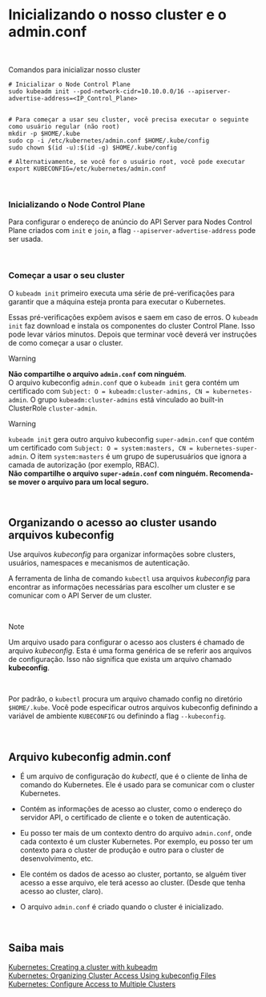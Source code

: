# Inicializando o nosso cluster e o admin.conf

<br>


Comandos para inicializar nosso cluster

```shell
# Inicializar o Node Control Plane
sudo kubeadm init --pod-network-cidr=10.10.0.0/16 --apiserver-advertise-address=<IP_Control_Plane>


# Para começar a usar seu cluster, você precisa executar o seguinte como usuário regular (não root)
mkdir -p $HOME/.kube
sudo cp -i /etc/kubernetes/admin.conf $HOME/.kube/config
sudo chown $(id -u):$(id -g) $HOME/.kube/config

# Alternativamente, se você for o usuário root, você pode executar
export KUBECONFIG=/etc/kubernetes/admin.conf
```
<br>

### Inicializando o Node Control Plane

Para configurar o endereço de anúncio do API Server para Nodes Control Plane criados com `init` e `join`, a flag `--apiserver-advertise-address` pode ser usada.

<br>

### Começar a usar o seu cluster

O `kubeadm init` primeiro executa uma série de pré-verificações para garantir que a máquina esteja pronta para executar o Kubernetes.

Essas pré-verificações expõem avisos e saem em caso de erros. O `kubeadm init` faz download e instala os componentes do cluster Control Plane. Isso pode levar vários minutos. Depois que terminar você deverá ver instruções de como começar a usar o cluster.

>[!Warning]
**Não compartilhe o arquivo `admin.conf` com ninguém**.  
O arquivo kubeconfig `admin.conf` que o `kubeadm init` gera contém um certificado com `Subject: O = kubeadm:cluster-admins, CN = kubernetes-admin`. O grupo `kubeadm:cluster-admins` está vinculado ao built-in ClusterRole `cluster-admin`.   


>[!Warning]
`kubeadm init` gera outro arquivo kubeconfig `super-admin.conf` que contém um certificado com `Subject: O = system:masters, CN = kubernetes-super-admin`. O item `system:masters` é um grupo de superusuários que ignora a camada de autorização (por exemplo, RBAC).   
**Não compartilhe o arquivo `super-admin.conf` com ninguém. Recomenda-se mover o arquivo para um local seguro.**

<br>

## Organizando o acesso ao cluster usando arquivos kubeconfig

Use arquivos *kubeconfig* para organizar informações sobre clusters, usuários, namespaces e mecanismos de autenticação.

A ferramenta de linha de comando `kubectl` usa arquivos *kubeconfig* para encontrar as informações necessárias para escolher um cluster e se comunicar com o API Server de um cluster.

<br>

>[!Note]
Um arquivo usado para configurar o acesso aos clusters é chamado de arquivo *kubeconfig*. Esta é uma forma genérica de se referir aos arquivos de configuração. Isso não significa que exista um arquivo chamado **kubeconfig**.

<br>

Por padrão, o `kubectl` procura um arquivo chamado config no diretório `$HOME/.kube`. Você pode especificar outros arquivos kubeconfig definindo a variável de ambiente `KUBECONFIG` ou definindo a flag `--kubeconfig`.

<br>

## Arquivo kubeconfig admin.conf

- É um arquivo de configuração do *kubectl*, que é o cliente de linha de comando do Kubernetes. Ele é usado para se comunicar com o cluster Kubernetes.

- Contém as informações de acesso ao cluster, como o endereço do servidor API, o certificado de cliente e o token de autenticação.

- Eu posso ter mais de um contexto dentro do arquivo `admin.conf`, onde cada contexto é um cluster Kubernetes. Por exemplo, eu posso ter um contexto para o cluster de produção e outro para o cluster de desenvolvimento, etc.

- Ele contém os dados de acesso ao cluster, portanto, se alguém tiver acesso a esse arquivo, ele terá acesso ao cluster. (Desde que tenha acesso ao cluster, claro).

- O arquivo `admin.conf` é criado quando o cluster é inicializado.

<br>

## Saiba mais
[Kubernetes: Creating a cluster with kubeadm](https://kubernetes.io/docs/setup/production-environment/tools/kubeadm/create-cluster-kubeadm/)    
[Kubernetes: Organizing Cluster Access Using kubeconfig Files](https://kubernetes.io/docs/concepts/configuration/organize-cluster-access-kubeconfig/)    
[Kubernetes: Configure Access to Multiple Clusters](https://kubernetes.io/docs/tasks/access-application-cluster/configure-access-multiple-clusters/)    